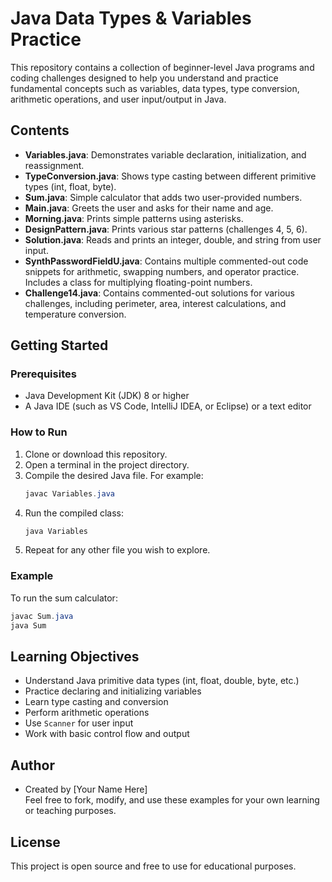 # Java Data Types & Variables Practice

This repository contains a collection of beginner-level Java programs and coding challenges designed to help you understand and practice fundamental concepts such as variables, data types, type conversion, arithmetic operations, and user input/output in Java.

## Contents

- **Variables.java**: Demonstrates variable declaration, initialization, and reassignment.
- **TypeConversion.java**: Shows type casting between different primitive types (int, float, byte).
- **Sum.java**: Simple calculator that adds two user-provided numbers.
- **Main.java**: Greets the user and asks for their name and age.
- **Morning.java**: Prints simple patterns using asterisks.
- **DesignPattern.java**: Prints various star patterns (challenges 4, 5, 6).
- **Solution.java**: Reads and prints an integer, double, and string from user input.
- **SynthPasswordFieldU.java**: Contains multiple commented-out code snippets for arithmetic, swapping numbers, and operator practice. Includes a class for multiplying floating-point numbers.
- **Challenge14.java**: Contains commented-out solutions for various challenges, including perimeter, area, interest calculations, and temperature conversion.

## Getting Started

### Prerequisites
- Java Development Kit (JDK) 8 or higher
- A Java IDE (such as VS Code, IntelliJ IDEA, or Eclipse) or a text editor

### How to Run
1. Clone or download this repository.
2. Open a terminal in the project directory.
3. Compile the desired Java file. For example:
   ```powershell
   javac Variables.java
   ```
4. Run the compiled class:
   ```powershell
   java Variables
   ```
5. Repeat for any other file you wish to explore.

### Example
To run the sum calculator:
```powershell
javac Sum.java
java Sum
```

## Learning Objectives
- Understand Java primitive data types (int, float, double, byte, etc.)
- Practice declaring and initializing variables
- Learn type casting and conversion
- Perform arithmetic operations
- Use `Scanner` for user input
- Work with basic control flow and output

## Author
- Created by [Your Name Here]  
Feel free to fork, modify, and use these examples for your own learning or teaching purposes.

## License
This project is open source and free to use for educational purposes.
